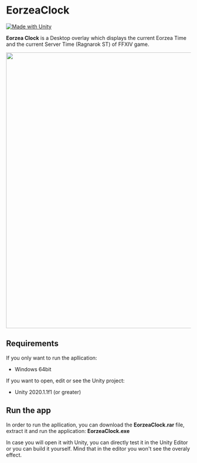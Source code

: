 # EorzeaClock
[![Made with Unity](https://img.shields.io/badge/Made%20with-Unity-57b9d3.svg?style=flat&logo=unity)](https://www.unity.com)

**Eorzea Clock** is a Desktop overlay which displays the current Eorzea Time and the current Server Time (Ragnarok ST) of FFXIV game.

<img src="https://github.com/xPoke-glitch/EorzeaClock/blob/main/Screenshots/EorzeaClock.JPG" width="750">

## Requirements

If you only want to run the apllication:
* Windows 64bit

If you want to open, edit or see the Unity project:
* Unity 2020.1.1f1 (or greater)

## Run the app

In order to run the apllication, you can download the **EorzeaClock.rar** file, extract it and run the application: **EorzeaClock.exe**

In case you will open it with Unity, you can directly test it in the Unity Editor or you can build it yourself. Mind that in the editor you won't see the overaly effect.
